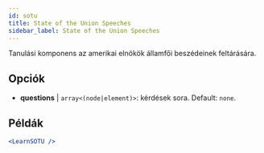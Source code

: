 ```yaml
---
id: sotu
title: State of the Union Speeches
sidebar_label: State of the Union Speeches
---
```


Tanulási komponens az amerikai elnökök államfői beszédeinek feltárására.

## Opciók

* __questions__ | `array<(node|element)>`: kérdések sora. Default: `none`.


## Példák

```jsx live
<LearnSOTU />
```

